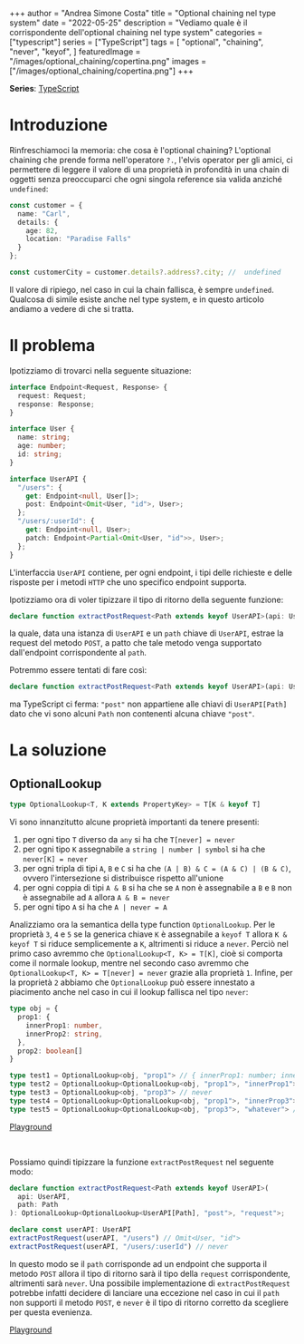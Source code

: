 +++
author = "Andrea Simone Costa"
title = "Optional chaining nel type system"
date = "2022-05-25"
description = "Vediamo quale è il corrispondente dell'optional chaining nel type system"
categories = ["typescript"]
series = ["TypeScript"]
tags = [
    "optional",
    "chaining",
    "never",
    "keyof",
]
featuredImage = "/images/optional_chaining/copertina.png"
images = ["/images/optional_chaining/copertina.png"]
+++

__Series__: [TypeScript](/it/series/typescript/)

# Introduzione

Rinfreschiamoci la memoria: che cosa è l'optional chaining? L'optional chaining che prende forma nell'operatore `?.`, l'elvis operator per gli amici, ci permettere di leggere il valore di una proprietà in profondità in una chain di oggetti senza preoccuparci che ogni singola reference sia valida anziché `undefined`:

```ts
const customer = {
  name: "Carl",
  details: {
    age: 82,
    location: "Paradise Falls"
  }
};

const customerCity = customer.details?.address?.city; //  undefined
```

Il valore di ripiego, nel caso in cui la chain fallisca, è sempre `undefined`. Qualcosa di simile esiste anche nel type system, e in questo articolo andiamo a vedere di che si tratta.

# Il problema

Ipotizziamo di trovarci nella seguente situazione:

```ts
interface Endpoint<Request, Response> {
  request: Request;
  response: Response;
}

interface User {
  name: string;
  age: number;
  id: string;
}

interface UserAPI {
  "/users": {
    get: Endpoint<null, User[]>;
    post: Endpoint<Omit<User, "id">, User>;
  };
  "/users/:userId": {
    get: Endpoint<null, User>;
    patch: Endpoint<Partial<Omit<User, "id">>, User>;
  };
}
```

L'interfaccia `UserAPI` contiene, per ogni endpoint, i tipi delle richieste e delle risposte per i metodi `HTTP` che uno specifico endpoint supporta.

Ipotizziamo ora di voler tipizzare il tipo di ritorno della seguente funzione:

```ts
declare function extractPostRequest<Path extends keyof UserAPI>(api: UserAPI, path: Path): unknown
```

la quale, data una istanza di `UserAPI` e un `path` chiave di `UserAPI`, estrae la request del metodo `POST`, a patto che tale metodo venga supportato dall'endpoint corrispondente al `path`.

Potremmo essere tentati di fare così:

```ts
declare function extractPostRequest<Path extends keyof UserAPI>(api: UserAPI, path: Path): UserAPI[Path]["post"]["request"]
```

ma TypeScript ci ferma: `"post"` non appartiene alle chiavi di `UserAPI[Path]` dato che vi sono alcuni `Path` non contenenti alcuna chiave `"post"`.

# La soluzione

## OptionalLookup

```ts
type OptionalLookup<T, K extends PropertyKey> = T[K & keyof T]
```

Vi sono innanzitutto alcune proprietà importanti da tenere presenti:

1. per ogni tipo `T` diverso da `any` si ha che `T[never] = never`
2. per ogni tipo `K` assegnabile a `string | number | symbol` si ha che `never[K] = never`
3. per ogni tripla di tipi `A`, `B` e `C` si ha che `(A | B) & C = (A & C) | (B & C)`, ovvero l'intersezione si distribuisce rispetto all'unione
4. per ogni coppia di tipi `A & B` si ha che se `A` non è assegnabile a `B` e `B` non è assegnabile ad `A` allora `A & B = never`
5. per ogni tipo `A` si ha che `A | never = A`

Analizziamo ora la semantica della type function `OptionalLookup`. Per le proprietà `3`, `4` e `5` se la generica chiave `K` è assegnabile a `keyof T` allora `K & keyof T` si riduce semplicemente a `K`, altrimenti si riduce a `never`. Perciò nel primo caso avremmo che `OptionalLookup<T, K> = T[K]`, cioè si comporta come il normale lookup, mentre nel secondo caso avremmo che `OptionalLookup<T, K> = T[never] = never` grazie alla proprietà `1`. Infine, per la proprietà `2` abbiamo che `OptionalLookup` può essere innestato a piacimento anche nel caso in cui il lookup fallisca nel tipo `never`:

```ts
type obj = {
  prop1: {
    innerProp1: number,
    innerProp2: string,
  },
  prop2: boolean[]
}

type test1 = OptionalLookup<obj, "prop1"> // { innerProp1: number; innerProp2: string; }
type test2 = OptionalLookup<OptionalLookup<obj, "prop1">, "innerProp1"> // number
type test3 = OptionalLookup<obj, "prop3"> // never
type test4 = OptionalLookup<OptionalLookup<obj, "prop1">, "innerProp3"> // never
type test5 = OptionalLookup<OptionalLookup<obj, "prop3">, "whatever"> // never
```

[Playground](https://www.typescriptlang.org/play?ts=4.7.0-beta#code/C4TwDgpgBA8mwEsD2A7AhgGwDJKQawFcwAeAFQBooBpKCAD2AhQBMBnKABQCclIvQqEEAD4oAXiikA2jQBkUPEKQAzSQF0AUBtCQoSAEYArcVADeGqFDA8wARgBcZi5agIUKCF268HUFAQBbfU9yZ0s3Dy8bACZHVmAuNwBzUMsAX1SrGMd9XAwINBQpTTStHWhGeNsTOERUTBx8ImIDQ0oAImsfdtEAel6zV3dPbztHfyDPAG4hyNHYqHjElCSZ0v6XSwA9AH5tcAqIeOia+GR0bFxCElrzhqvm1o6uux6OiJGbWx6oDYngrgaDabXb7XSVYAAZlOdQujWuLSMzxskJ+fwgADdPECBiC9uUoBCACwwu6XJo3M71ckIp5QTpfN70j5RXiovoDDxYwHAlyggkQgCspOp8Oat1FDxIdIZbKZ7QA7gALNCMblozmY7G87Y7IA)

&nbsp;

Possiamo quindi tipizzare la funzione `extractPostRequest` nel seguente modo:

```ts
declare function extractPostRequest<Path extends keyof UserAPI>(
  api: UserAPI,
  path: Path
): OptionalLookup<OptionalLookup<UserAPI[Path], "post">, "request">;

declare const userAPI: UserAPI
extractPostRequest(userAPI, "/users") // Omit<User, "id">
extractPostRequest(userAPI, "/users/:userId") // never
```

In questo modo se il `path` corrisponde ad un endpoint che supporta il metodo `POST` allora il tipo di ritorno sarà il tipo della `request` corrispondente, altrimenti sarà `never`. Una possibile implementazione di `extractPostRequest` potrebbe infatti decidere di lanciare una eccezione nel caso in cui il `path` non supporti il metodo `POST`, e `never` è il tipo di ritorno corretto da scegliere per questa evenienza.

[Playground](https://www.typescriptlang.org/play?ts=4.7.0-beta#code/JYOwLgpgTgZghgYwgAgKIgCYAcD2owA8AShAI4CuEAzmADTIlW4hUQB8yA3gFDLJRlKNAFwNB1MAG5e-as1ajG8iNIC+3bvmjwkyAKqsoXGSDgBbCKJpRQAc2l84ty8hDkzAI2gPkwDFbAbEHtudU1wbUQUA2gAQQAFAEljPgAiAHpyQypU0R4+PmcwUXRsPHACNwAbKvoYqABtAF02Hz5cETRMXHwCAHkzYEJ6+lS-VLY6w1aZVR8MrOgqdOFFqESMXJSCopLu8sJq2v1ptuQsODAEAAs9st74uCgwYDgq-sHhw1HxtkmT6AzPhzUIaMAATywKD6WBeOFMVQAMjgcABrchYAgAFXoAGlkBAAB6QTBUZDxKA4KHPcG4iDgjgAXmQWIa+IAZMhUfScDAWU0NBgIAgqk8UDByCAEHCQATiVBEGB4jgaCQKBICI8wNc5SSMGTueDeQCoAlEmwABQyOBYYCiepm2gyC7a0Ra67cACUohhMreyLRGP6sOA8P9KPRmIdSQa7qaow6YAmowE6poE2kguFooEyAQ8JoyDWZvthjN3CJgUVytV4hoFuLSVGmWyqU9yHS6WQAyGBBGyDGmzYFfl1ZVYDVQjADbLTYHLaWKzWGzbHa7IAgADdoEA)